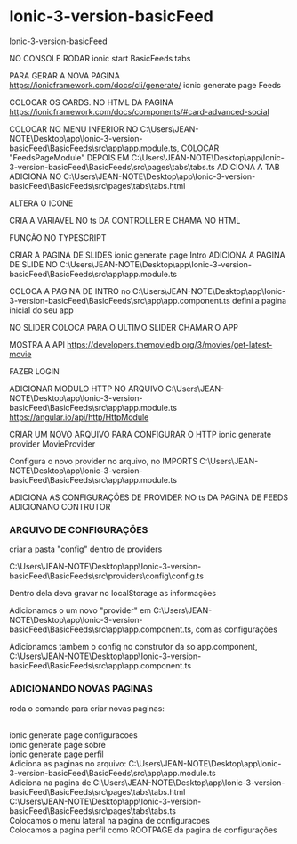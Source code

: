 # Ionic-3-version-basicFeed
Ionic-3-version-basicFeed

NO CONSOLE RODAR
ionic start BasicFeeds tabs

PARA GERAR A NOVA PAGINA
https://ionicframework.com/docs/cli/generate/
ionic generate page Feeds

COLOCAR OS CARDS. NO HTML DA PAGINA
https://ionicframework.com/docs/components/#card-advanced-social

COLOCAR NO MENU INFERIOR NO 
	C:\Users\JEAN-NOTE\Desktop\app\Ionic-3-version-basicFeed\BasicFeeds\src\app\app.module.ts, COLOCAR "FeedsPageModule"
DEPOIS EM 
	C:\Users\JEAN-NOTE\Desktop\app\Ionic-3-version-basicFeed\BasicFeeds\src\pages\tabs\tabs.ts ADICIONA A TAB
ADICIONA NO 
	C:\Users\JEAN-NOTE\Desktop\app\Ionic-3-version-basicFeed\BasicFeeds\src\pages\tabs\tabs.html

ALTERA O ICONE

CRIA A VARIAVEL NO ts DA CONTROLLER E CHAMA NO HTML

FUNÇÃO NO TYPESCRIPT

CRIAR A PAGINA DE SLIDES
ionic generate page Intro
ADICIONA A PAGINA DE SLIDE NO C:\Users\JEAN-NOTE\Desktop\app\Ionic-3-version-basicFeed\BasicFeeds\src\app\app.module.ts

COLOCA A PAGINA DE INTRO
no C:\Users\JEAN-NOTE\Desktop\app\Ionic-3-version-basicFeed\BasicFeeds\src\app\app.component.ts defini a pagina inicial do seu app

NO SLIDER COLOCA PARA O ULTIMO SLIDER CHAMAR O APP

MOSTRA A API
https://developers.themoviedb.org/3/movies/get-latest-movie

FAZER LOGIN

ADICIONAR MODULO HTTP NO ARQUIVO
C:\Users\JEAN-NOTE\Desktop\app\Ionic-3-version-basicFeed\BasicFeeds\src\app\app.module.ts
https://angular.io/api/http/HttpModule

CRIAR UM NOVO ARQUIVO PARA CONFIGURAR O HTTP
ionic generate provider MovieProvider

Configura o novo provider no arquivo, no IMPORTS
C:\Users\JEAN-NOTE\Desktop\app\Ionic-3-version-basicFeed\BasicFeeds\src\app\app.module.ts

ADICIONA AS CONFIGURAÇÕES DE PROVIDER NO ts DA PAGINA DE FEEDS
ADICIONANO CONTRUTOR

<h3>ARQUIVO DE CONFIGURAÇÕES</h3>
<p>criar a pasta "config" dentro de providers</p>
<a>C:\Users\JEAN-NOTE\Desktop\app\Ionic-3-version-basicFeed\BasicFeeds\src\providers\config\config.ts</a>
<p>Dentro dela deva gravar no localStorage as informações </p>
<p>Adicionamos o um novo "provider" em C:\Users\JEAN-NOTE\Desktop\app\Ionic-3-version-basicFeed\BasicFeeds\src\app\app.component.ts, com as configurações</p>
<p>Adicionamos tambem o config no construtor da so app.component, <a>C:\Users\JEAN-NOTE\Desktop\app\Ionic-3-version-basicFeed\BasicFeeds\src\app\app.component.ts</a></p>


<h3>ADICIONANDO NOVAS PAGINAS</h3>
<p>roda o comando para criar novas paginas:</p>
<br>
ionic generate page configuracoes<br>
ionic generate page sobre<br>
ionic generate page perfil<br>
Adiciona as paginas no arquivo: C:\Users\JEAN-NOTE\Desktop\app\Ionic-3-version-basicFeed\BasicFeeds\src\app\app.module.ts<br>
Adiciona na pagina de C:\Users\JEAN-NOTE\Desktop\app\Ionic-3-version-basicFeed\BasicFeeds\src\pages\tabs\tabs.html<br>
C:\Users\JEAN-NOTE\Desktop\app\Ionic-3-version-basicFeed\BasicFeeds\src\pages\tabs\tabs.ts<br>
Colocamos o menu lateral na pagina de configuracoes<br>
Colocamos a pagina perfil como ROOTPAGE da pagina de configurações<br>
